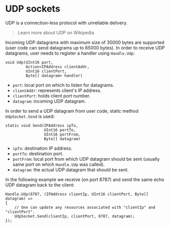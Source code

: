 # UDP sockets

UDP is a connection-less protocol with unreliable delivery.

> Learn more about UDP on Wikipedia

Incoming UDP datagrams with maximum size of 30000 bytes are supported \(user code can send datagrams up to 65000 bytes\). In order to receive UDP datagrams, user needs to register a handler using `Handle.Udp`:

```
void Udp(UInt16 port,
         Action<IPAddress clientAddr,
         UInt16 clientPort,
         Byte[] datagram> handler)
```

* `port`: local port on which to listen for datagrams.
* `clientAddr`: represents client's IP address.
* `clientPort`: holds client port number.
* `datagram`: incoming UDP datagram.

In order to send a UDP datagram from user code, static method `UdpSocket.Send` is used:

```
static void Send(IPAddress ipTo,
                 UInt16 portTo,
                 UInt16 portFrom,
                 Byte[] datagram)
```

* `ipTo`: destination IP address.
* `portTo`: destination port.
* `portFrom`: local port from which UDP datagram should be sent \(usually same port on which `Handle.Udp` was called\).
* `datagram`: the actual UDP datagram that should be sent.

In the following example we receive \(on port 8787\) and send the same echo UDP datagram back to the client:

```
Handle.Udp(8787, (IPAddress clientIp, UInt16 clientPort, Byte[] datagram) =>
{    
    // One can update any resources associated with "clientIp" and "clientPort".
    UdpSocket.Send(clientIp, clientPort, 8787, datagram);
});
```

